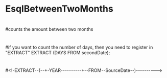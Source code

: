 # EsqlBetweenTwoMonths
#
#
#counts the amount between two months
#
#if you want to count the number of days, then you need to register in "EXTRACT"  EXTRACT (DAYS FROM secondDate); 
#
#<!-EXTRACT--(--+-YEAR----------+--FROM--SourceDate--)---------->
